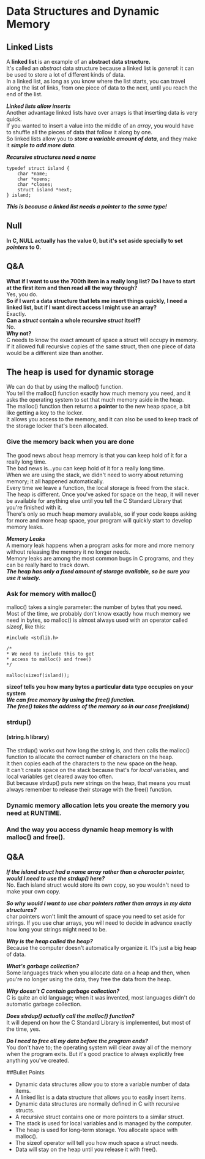 # Data Structures and Dynamic Memory

## Linked Lists
A **linked list** is an example of an **abstract data structure.**  
It's called an *abstract* data structure because a linked list is *general*: it can be used to store a lot of different kinds of data.  
In a linked list, as long as you know where the list starts, you can travel along the list of links, from one piece of data
to the next, until you reach the end of the list.  

***Linked lists allow inserts***  
Another advantage linked lists have over arrays is that inserting data is very quick.  
If you wanted to insert a value into the middle of an *array*, you would have to shuffle all the pieces of data that follow
it along by one.  
So linked lists allow you to ***store a variable amount of data***, and they make it ***simple to add more data***.  

***Recursive structures need a name***
```
typedef struct island {
    char *name;
    char *opens;
    char *closes;
    struct island *next;
} island;
```
***This is because a linked list needs a pointer to the same type!***

## Null
**In C, NULL actually has the value 0, but it's set aside specially to set *pointers* to 0.**  

## Q&A
**What if I want to use the 700th item in a really long list? Do I have to start at the first item and then read all the way through?**  
Yes, you do.  
**So if I want a data structure that lets me insert things quickly, I need a linked list, but if I want direct access I might use an array?**  
Exactly.  
**Can a *struct* contain a whole recursive *struct* itself?**  
No.  
**Why not?**  
C needs to know the exact amount of space a struct will occupy in memory.  
If it allowed full recursive copies of the same struct, then one piece of data would be a different size than another.  

## The heap is used for dynamic storage
We can do that by using the malloc() function.  
You tell the malloc() function exactly how much memory you need, and it asks the operating system to set that much memory aside in the heap.  
The malloc() function then returns a **pointer** to the new heap space, a bit like getting a key to the locker.  
It allows you access to the memory, and it can also be used to keep track of the storage locker that's been allocated.  

### Give the memory back when you are done
The good news about heap memory is that you can keep hold of it for a really long time.  
The bad news is...you can keep hold of it for a really long time.  
When we are using the stack, we didn't need to worry about returning memory; it all happened automatically.  
Every time we leave a function, the local storage is freed from the stack.  
The heap is different. Once you've asked for space on the heap, it will never be available
for anything else until you tell the C Standard Library that you're finished with it.  
There's only so much heap memory available, so if your code keeps asking for more and more heap space, your program will quickly
start to develop memory leaks.

***Memory Leaks***  
A memory leak happens when a program asks for more and more memory without releasing the memory it no longer needs.  
Memory leaks are among the most common bugs in C programs, and they can be really hard to track down.  
***The heap has only a fixed amount of storage available, so be sure you use it wisely.***  

### Ask for memory with malloc()
malloc() takes a single parameter: the number of bytes that you need.  
Most of the time, we probably don't know exactly how much memory we need in bytes, so malloc() is almost always used with 
an operator called *sizeof*, like this:

```
#include <stdlib.h>
 
/*
* We need to include this to get 
* access to malloc() and free()
*/

malloc(sizeof(island));
```
**sizeof tells you how many bytes a particular data type occupies on your system**  
***We can free memory by using the free() function.  
The free() takes the address of the memory so in our case free(island)***

### strdup()
#### (string.h library)  
The strdup() works out how long the string is, and then calls the malloc() function to allocate the correct number of characters on the heap.  
It then copies each of the characters to the new space on the heap.  
It can't create space on the stack because that's for *local* variables, and local variables get cleared away too often.  
But because strdup() puts new strings on the heap, that means you must always remember to release their storage with the free() function.  

### Dynamic memory allocation lets you create the memory you need at RUNTIME.
### And the way you access dynamic heap memory is with malloc() and free().
## Q&A
***If the island struct had a name array rather than a character pointer, would I need to use the strdup() here?***  
No. Each island struct would store its own copy, so you wouldn't need to make your own copy.

***So why would I want to use *char* pointers rather than arrays in my data structures?***  
char pointers won't limit the amount of space you need to set aside for strings. If you use char arrays, you will need to decide in advance exactly how long your strings might need to be.

***Why is the heap called the heap?***  
Because the computer doesn't automatically organize it. It's just a big heap of data.

***What's garbage collection?***  
Some languages track when you allocate data on a heap and then, when you're no longer using the data, they free the data from the heap.  

***Why doesn't C contain garbage collection?***  
C is quite an old language; when it was invented, most languages didn't do automatic garbage collection.  

***Does *strdup()* actually call the *malloc()* function?***  
It will depend on how the C Standard Library is implemented, but most of the time, yes.  

***Do I need to free all my data before the program ends?***  
You don't have to; the operating system will clear away all of the memory when the program exits.
But it's good practice to always explicitly free anything you've created.

##Bullet Points

 - Dynamic data structures allow you to store a variable number of data items.
 - A linked list is a data structure that allows you to easily insert items.
 - Dynamic data structures are normally defined in C with recursive structs.
 - A recursive struct contains one or more pointers to a similar struct.
 - The stack is used for local variables and is managed by the computer.
 - The heap is used for long-term storage. You allocate space with malloc().
 - The sizeof operator will tell you how much space a struct needs.
 - Data will stay on the heap until you release it with free().
